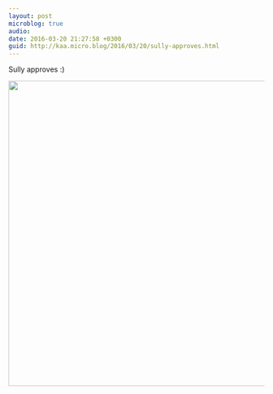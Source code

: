 ```yaml
---
layout: post
microblog: true
audio: 
date: 2016-03-20 21:27:58 +0300
guid: http://kaa.micro.blog/2016/03/20/sully-approves.html
---
```

Sully approves :)

<img src="https://micro.kaa.bz/uploads/2018/e33e2004ef.jpg" width="600" height="600" />
